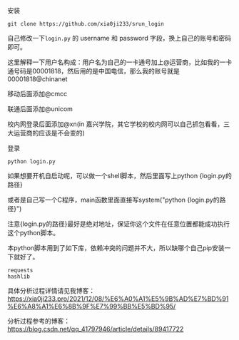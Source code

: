 安装

```
git clone https://github.com/xia0ji233/srun_login
```

自己修改一下`login.py`  的 username 和 password 字段，换上自己的账号和密码即可。

这里解释一下用户名构成：用户名为自己的一卡通号加上@运营商，比如我的一卡通号码是00001818，然后用的是中国电信，那么我的账号就是00001818@chinanet

移动后面添加@cmcc

联通后面添加@unicom

校内网登录后面添加@xn(in 嘉兴学院，其它学校的校内网可以自己抓包看看，三大运营商的应该是不会变的)

登录

```
python login.py
```

如果想要开机自启动呢，可以做一个shell脚本，然后里面写上python {login.py的路径}

或者是自己写一个C程序，main函数里面直接写system("python {login.py的路径}")

注意{login.py的路径}最好是绝对地址，保证你这个文件在任意位置都能成功执行这个python脚本。

本python脚本用到了如下库，依赖冲突的问题并不大，所以缺哪个自己pip安装一下就好了。

```
requests
hashlib
```

具体分析过程详情请见我博客：https://xia0ji233.pro/2021/12/08/%E6%A0%A1%E5%9B%AD%E7%BD%91%E6%A8%A1%E6%8B%9F%E7%99%BB%E5%BD%95/

分析过程参考的博客：https://blog.csdn.net/qq_41797946/article/details/89417722

